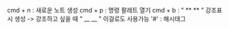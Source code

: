cmd + n : 새로운 노트 생성
cmd + p : 명령 팔레트 열기
cmd + b : " ** ** " 강조표시 생성
	-> 강조하고 싶을 때 " __ __ " 이걸로도 사용가능
'#' :  해시태그


